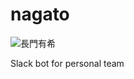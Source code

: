 # nagato
![長門有希](http://img.gifmagazine.net/gifmagazine/images/713558/original.gif?1454524696)

Slack bot for personal team

